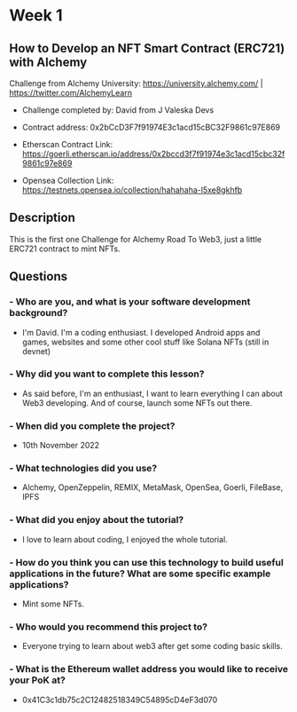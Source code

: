 # Week 1
## How to Develop an NFT Smart Contract (ERC721) with Alchemy

Challenge from Alchemy University: https://university.alchemy.com/ | https://twitter.com/AlchemyLearn

- Challenge completed by: David from J Valeska Devs

- Contract address: 0x2bCcD3F7f91974E3c1acd15cBC32F9861c97E869

- Etherscan Contract Link: https://goerli.etherscan.io/address/0x2bccd3f7f91974e3c1acd15cbc32f9861c97e869

- Opensea Collection Link: https://testnets.opensea.io/collection/hahahaha-l5xe8gkhfb


## Description

This is the first one Challenge for Alchemy Road To Web3, just a little ERC721 contract to mint NFTs.

## Questions

### - Who are you, and what is your software development background?
- I'm David. I'm a coding enthusiast. I developed Android apps and games, websites and some other cool stuff like Solana NFTs (still in devnet)

### - Why did you want to complete this lesson?
- As said before, I'm an enthusiast, I want to learn everything I can about Web3 developing. And of course, launch some NFTs out there.

### - When did you complete the project?
- 10th November 2022

### - What technologies did you use?
- Alchemy, OpenZeppelin, REMIX, MetaMask, OpenSea, Goerli, FileBase, IPFS

### - What did you enjoy about the tutorial?
- I love to learn about coding, I enjoyed the whole tutorial.

### - How do you think you can use this technology to build useful applications in the future? What are some specific example applications?
- Mint some NFTs.

### - Who would you recommend this project to?
- Everyone trying to learn about web3 after get some coding basic skills.

### - What is the Ethereum wallet address you would like to receive your PoK at?
- 0x41C3c1db75c2C12482518349C54895cD4eF3d070





